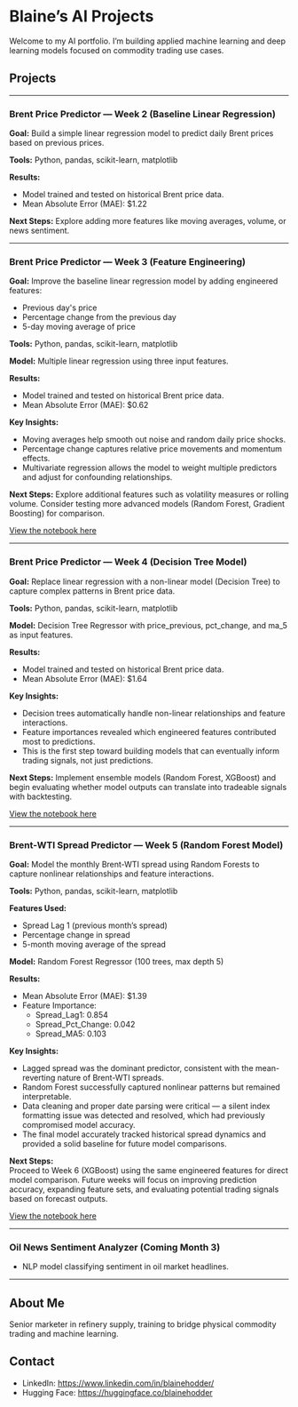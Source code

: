 # Blaine’s AI Projects

Welcome to my AI portfolio. I’m building applied machine learning and deep learning models focused on commodity trading use cases.

## Projects

---

### **Brent Price Predictor — Week 2 (Baseline Linear Regression)**

**Goal:** Build a simple linear regression model to predict daily Brent prices based on previous prices.

**Tools:** Python, pandas, scikit-learn, matplotlib

**Results:** 
* Model trained and tested on historical Brent price data.
* Mean Absolute Error (MAE): $1.22

**Next Steps:** Explore adding more features like moving averages, volume, or news sentiment.

---

### **Brent Price Predictor — Week 3 (Feature Engineering)**

**Goal:** Improve the baseline linear regression model by adding engineered features:
* Previous day's price
* Percentage change from the previous day
* 5-day moving average of price

**Tools:** Python, pandas, scikit-learn, matplotlib

**Model:** Multiple linear regression using three input features.

**Results:** 
* Model trained and tested on historical Brent price data.
* Mean Absolute Error (MAE): $0.62

**Key Insights:**
* Moving averages help smooth out noise and random daily price shocks.
* Percentage change captures relative price movements and momentum effects.
* Multivariate regression allows the model to weight multiple predictors and adjust for confounding relationships.

**Next Steps:** Explore additional features such as volatility measures or rolling volume. Consider testing more advanced models (Random Forest, Gradient Boosting) for comparison.

[View the notebook here](Brent_Price_Predictor_Week3.ipynb)

---

### **Brent Price Predictor — Week 4 (Decision Tree Model)**

**Goal:** Replace linear regression with a non-linear model (Decision Tree) to capture complex patterns in Brent price data.

**Tools:** Python, pandas, scikit-learn, matplotlib

**Model:** Decision Tree Regressor with price_previous, pct_change, and ma_5 as input features.

**Results:** 
* Model trained and tested on historical Brent price data.
* Mean Absolute Error (MAE): $1.64

**Key Insights:**
* Decision trees automatically handle non-linear relationships and feature interactions.
* Feature importances revealed which engineered features contributed most to predictions.
* This is the first step toward building models that can eventually inform trading signals, not just predictions.

**Next Steps:** Implement ensemble models (Random Forest, XGBoost) and begin evaluating whether model outputs can translate into tradeable signals with backtesting.

[View the notebook here](Brent_Price_Predictor_Week4.ipynb)

---

### **Brent-WTI Spread Predictor — Week 5 (Random Forest Model)**

**Goal:** Model the monthly Brent-WTI spread using Random Forests to capture nonlinear relationships and feature interactions.

**Tools:** Python, pandas, scikit-learn, matplotlib

**Features Used:**
* Spread Lag 1 (previous month’s spread)
* Percentage change in spread
* 5-month moving average of the spread

**Model:** Random Forest Regressor (100 trees, max depth 5)

**Results:**  
* Mean Absolute Error (MAE): $1.39
* Feature Importance:
  * Spread_Lag1: 0.854
  * Spread_Pct_Change: 0.042
  * Spread_MA5: 0.103

**Key Insights:**
* Lagged spread was the dominant predictor, consistent with the mean-reverting nature of Brent-WTI spreads.
* Random Forest successfully captured nonlinear patterns but remained interpretable.
* Data cleaning and proper date parsing were critical — a silent index formatting issue was detected and resolved, which had previously compromised model accuracy.
* The final model accurately tracked historical spread dynamics and provided a solid baseline for future model comparisons.

**Next Steps:**  
Proceed to Week 6 (XGBoost) using the same engineered features for direct model comparison. Future weeks will focus on improving prediction accuracy, expanding feature sets, and evaluating potential trading signals based on forecast outputs.

[View the notebook here](Brent_WTI_Spread_Predictor_Week5.ipynb)

---

### **Oil News Sentiment Analyzer (Coming Month 3)**
* NLP model classifying sentiment in oil market headlines.

---

## About Me

Senior marketer in refinery supply, training to bridge physical commodity trading and machine learning.

## Contact

* LinkedIn: https://www.linkedin.com/in/blainehodder/
* Hugging Face: https://huggingface.co/blainehodder
